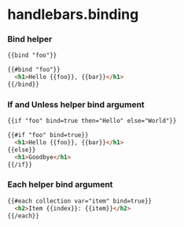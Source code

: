 handlebars.binding
==================

### Bind helper

```html
{{bind "foo"}}

{{#bind "foo"}}
  <h1>Hello {{foo}}, {{bar}}</h1>
{{/bind}}
```

### If and Unless helper bind argument

```html
{{if "foo" bind=true then="Hello" else="World"}}

{{#if "foo" bind=true}}
  <h1>Hello {{foo}}, {{bar}}</h1>
{{else}}
  <h1>Goodbye</h1>
{{/if}}
```

### Each helper bind argument

```html
{{#each collection var="item" bind=true}}
  <h2>Item {{index}}: {{item}}</h2>
{{/each}}
```
